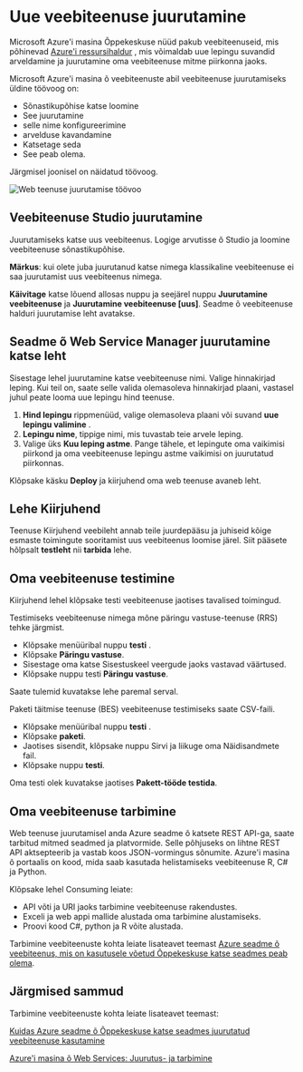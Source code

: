 <properties
   pageTitle="Uue veebiteenuse juurutamine"
   description="Töövoo juurutamine ARM vastavalt veebiteenuse"
   services="machine-learning"
   documentationCenter=""
   authors="vDonGlover"
   manager="raymondl"
   editor=""/>

<tags
    ms.service="machine-learning"
    ms.workload="data-services"
    ms.tgt_pltfrm="na"
    ms.devlang="na"
    ms.topic="article"
    ms.date="10/04/2016"
    ms.author="v-donglo"/>

# <a name="deploy-a-new-web-service"></a>Uue veebiteenuse juurutamine

Microsoft Azure'i masina Õppekeskuse nüüd pakub veebiteenuseid, mis põhinevad [Azure'i ressursihaldur](../azure-resource-manager/resource-group-overview.md) , mis võimaldab uue lepingu suvandid arveldamine ja juurutamine oma veebiteenuse mitme piirkonna jaoks.

Microsoft Azure'i masina õ veebiteenuste abil veebiteenuse juurutamiseks üldine töövoog on:

* Sõnastikupõhise katse loomine
* See juurutamine
* selle nime konfigureerimine
* arvelduse kavandamine
* Katsetage seda
* See peab olema.

Järgmisel joonisel on näidatud töövoog.

![Web teenuse juurutamise töövoo][1]
 
## <a name="deploy-web-service-from-studio"></a>Veebiteenuse Studio juurutamine 

Juurutamiseks katse uus veebiteenus. Logige arvutisse õ Studio ja loomine veebiteenuse sõnastikupõhise. 

**Märkus**: kui olete juba juurutanud katse nimega klassikaline veebiteenuse ei saa juurutamist uus veebiteenus nimega.
 
**Käivitage** katse lõuend allosas nuppu ja seejärel nuppu **Juurutamine veebiteenuse** ja **Juurutamine veebiteenuse [uus]**. Seadme õ veebiteenuse halduri juurutamise leht avatakse.

## <a name="machine-learning-web-service-manager-deploy-experiment-page"></a>Seadme õ Web Service Manager juurutamine katse leht
Sisestage lehel juurutamine katse veebiteenuse nimi.
Valige hinnakirjad leping. Kui teil on, saate selle valida olemasoleva hinnakirjad plaani, vastasel juhul peate looma uue lepingu hind teenuse. 

1.  **Hind lepingu** rippmenüüd, valige olemasoleva plaani või suvand **uue lepingu valimine** .
2.  **Lepingu nime**, tippige nimi, mis tuvastab teie arvele leping.
3.  Valige üks **Kuu leping astme**. Pange tähele, et lepingute oma vaikimisi piirkond ja oma veebiteenuse lepingu astme vaikimisi on juurutatud piirkonnas.

Klõpsake käsku **Deploy** ja kiirjuhend oma web teenuse avaneb leht.

## <a name="quickstart-page"></a>Lehe Kiirjuhend
Teenuse Kiirjuhend veebileht annab teile juurdepääsu ja juhiseid kõige esmaste toimingute sooritamist uus veebiteenus loomise järel. Siit pääsete hõlpsalt **testleht** nii **tarbida** lehe.

## <a name="testing-your-web-service"></a>Oma veebiteenuse testimine

Kiirjuhend lehel klõpsake testi veebiteenuse jaotises tavalised toimingud.   

Testimiseks veebiteenuse nimega mõne päringu vastuse-teenuse (RRS) tehke järgmist.

* Klõpsake menüüribal nuppu **testi** .
* Klõpsake **Päringu vastuse**.
* Sisestage oma katse Sisestuskeel veergude jaoks vastavad väärtused.
* Klõpsake nuppu testi **Päringu vastuse**.

Saate tulemid kuvatakse lehe paremal serval.

Paketi täitmise teenuse (BES) veebiteenuse testimiseks saate CSV-faili.

* Klõpsake menüüribal nuppu **testi** .
* Klõpsake **paketi**.
* Jaotises sisendit, klõpsake nuppu Sirvi ja liikuge oma Näidisandmete fail.
* Klõpsake nuppu **testi**.

Oma testi olek kuvatakse jaotises **Pakett-tööde testida**.

## <a name="consuming-your-web-service"></a>Oma veebiteenuse tarbimine

Web teenuse juurutamisel anda Azure seadme õ katsete REST API-ga, saate tarbitud mitmed seadmed ja platvormide. Selle põhjuseks on lihtne REST API aktsepteerib ja vastab koos JSON-vormingus sõnumite. Azure'i masina õ portaalis on kood, mida saab kasutada helistamiseks veebiteenuse R, C# ja Python.
 
Klõpsake lehel Consuming leiate:

* API võti ja URI jaoks tarbimine veebiteenuse rakendustes.
* Exceli ja web appi mallide alustada oma tarbimine alustamiseks.
* Proovi kood C#, python ja R võite alustada.

Tarbimine veebiteenuste kohta leiate lisateavet teemast [Azure seadme õ veebiteenus, mis on kasutusele võetud Õppekeskuse katse seadmes peab olema](machine-learning-consume-web-services.md).

## <a name="next-steps"></a>Järgmised sammud

Tarbimine veebiteenuste kohta leiate lisateavet teemast:

[Kuidas Azure seadme õ Õppekeskuse katse seadmes juurutatud veebiteenuse kasutamine](machine-learning-consume-web-services.md)

[Azure'i masina õ Web Services: Juurutus- ja tarbimine](machine-learning-deploy-consume-web-service-guide.md)

<!--Image references-->
[1]: ./media/machine-learning-webservice-deploy-a-web-service/armdeploymentworkflow.png


<!--links-->
